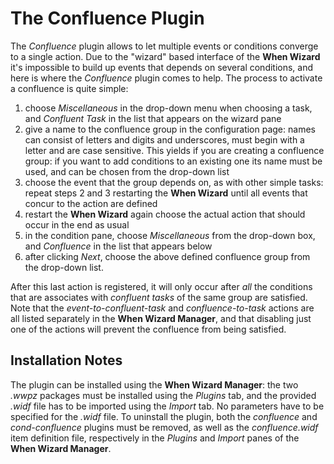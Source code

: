 # The Confluence Plugin

The *Confluence* plugin allows to let multiple events or conditions converge to a single action. Due to the "wizard" based interface of the **When Wizard** it's impossible to build up events that depends on several conditions, and here is where the *Confluence* plugin comes to help. The process to activate a confluence is quite simple:

1. choose *Miscellaneous* in the drop-down menu when choosing a task, and *Confluent Task* in the list that appears on the wizard pane
2. give a name to the confluence group in the configuration page: names can consist of letters and digits and underscores, must begin with a letter and are case sensitive. This yields if you are creating a confluence group: if you want to add conditions to an existing one its name must be used, and can be chosen from the drop-down list
3. choose the event that the group depends on, as with other simple tasks: repeat steps 2 and 3 restarting the **When Wizard** until all events that concur to the action are defined
4. restart the **When Wizard** again choose the actual action that should occur in the end as usual
5. in the condition pane, choose *Miscellaneous* from the drop-down box, and *Confluence* in the list that appears below
6. after clicking *Next*, choose the above defined confluence group from the drop-down list.

After this last action is registered, it will only occur after *all* the conditions that are associates with *confluent tasks* of the same group are satisfied. Note that the *event-to-confluent-task* and *confluence-to-task* actions are all listed separately in the **When Wizard Manager**, and that disabling just one of the actions will prevent the confluence from being satisfied.


## Installation Notes

The plugin can be installed using the **When Wizard Manager**: the two *.wwpz* packages must be installed using the *Plugins* tab, and the provided *.widf* file has to be imported using the *Import* tab. No parameters have to be specified for the *.widf* file. To uninstall the plugin, both the *confluence* and *cond-confluence* plugins must be removed, as well as the *confluence.widf* item definition file, respectively in the *Plugins* and *Import* panes of the **When Wizard Manager**.
